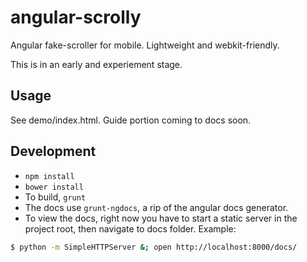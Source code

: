 
angular-scrolly
===============

Angular fake-scroller for mobile.  Lightweight and webkit-friendly.

This is in an early and experiement stage. 

Usage
-----

See demo/index.html.  Guide portion coming to docs soon.

Development
-----------

- `npm install`
- `bower install`
- To build, `grunt`
- The docs use `grunt-ngdocs`, a rip of the angular docs generator. 
- To view the docs, right now you have to start a static server in the project root, then navigate to docs folder.  Example:

```sh
$ python -m SimpleHTTPServer &; open http://localhost:8000/docs/
```


